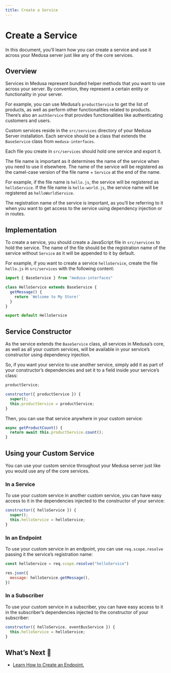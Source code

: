```yaml
---
title: Create a Service
---
```


# Create a Service

In this document, you’ll learn how you can create a service and use it across your Medusa server just like any of the core services.

## Overview

Services in Medusa represent bundled helper methods that you want to use across your server. By convention, they represent a certain entity or functionality in your server.

For example, you can use Medusa’s `productService` to get the list of products, as well as perform other functionalities related to products. There’s also an `authService` that provides functionalities like authenticating customers and users.

Custom services reside in the `src/services` directory of your Medusa Server installation. Each service should be a class that extends the `BaseService` class from `medusa-interfaces`.

Each file you create in `src/services` should hold one service and export it.

The file name is important as it determines the name of the service when you need to use it elsewhere. The name of the service will be registered as the camel-case version of the file name + `Service` at the end of the name.

For example, if the file name is `hello.js`, the service will be registered as `helloService`. If the file name is `hello-world.js`, the service name will be registered as `helloWorldService`.

The registration name of the service is important, as you’ll be referring to it when you want to get access to the service using dependency injection or in routes.

## Implementation

To create a service, you should create a JavaScript file in `src/services` to hold the service. The name of the file should be the registration name of the service without `Service` as it will be appended to it by default.

For example, if you want to create a service `helloService`, create the file `hello.js` in `src/services` with the following content:

```js
import { BaseService } from "medusa-interfaces"

class HelloService extends BaseService {
  getMessage() {
    return `Welcome to My Store!`
  }
}

export default HelloService
```

## Service Constructor

As the service extends the `BaseService` class, all services in Medusa’s core, as well as all your custom services, will be available in your service’s constructor using dependency injection.

So, if you want your service to use another service, simply add it as part of your constructor’s dependencies and set it to a field inside your service’s class:

```js
productService;

constructor({ productService }) {
  super();
  this.productService = productService;
}
```

Then, you can use that service anywhere in your custom service:

```js
async getProductCount() {
  return await this.productService.count();
}
```

## Using your Custom Service

You can use your custom service throughout your Medusa server just like you would use any of the core services.

### In a Service

To use your custom service in another custom service, you can have easy access to it in the dependencies injected to the constructor of your service:

```js
constructor({ helloService }) {
  super();
  this.helloService = helloService;
}
```

### In an Endpoint

To use your custom service in an endpoint, you can use `req.scope.resolve` passing it the service’s registration name:

```js
const helloService = req.scope.resolve("helloService")

res.json({
  message: helloService.getMessage(),
})
```

### In a Subscriber

To use your custom service in a subscriber, you can have easy access to it in the subscriber’s dependencies injected to the constructor of your subscriber:

```js
constructor({ helloService, eventBusService }) {
  this.helloService = helloService;
}
```

## What’s Next 🚀

- [Learn How to Create an Endpoint.](/advanced/backend/endpoints/add-storefront)
